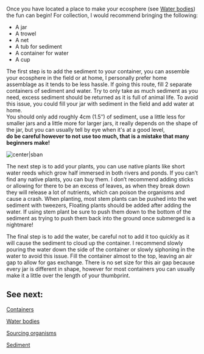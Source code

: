 Once you have located a place to make your ecosphere (see [Water bodies](Water%20bodies.md)) the fun can begin! For collection, I would recommend bringing the following:

- A jar
- A trowel
- A net
- A tub for sediment
- A container for water
- A cup

The first step is to add the sediment to your container, you can assemble your ecosphere in the field or at home, I personally prefer home assemblage as it tends to be less hassle. If going this route, fill 2 separate containers of sediment and water. Try to only take as much sediment as you need, excess sediment should be returned as it is full of animal life. To avoid this issue, you could fill your jar with sediment in the field and add water at home.  
You should only add roughly 4cm (1.5″) of sediment, use a little less for smaller jars and a little more for larger jars, it really depends on the shape of the jar, but you can usually tell by eye when it's at a good level,  
**do be careful however to not use too much, that is a mistake that many beginners make!**

![center|sban](cd59971d98b9837eaf37bf5157fff0ed.png)

The next step is to add your plants, you can use native plants like short water reeds which grow half immersed in both rivers and ponds. If you can’t find any native plants, you can buy them. I don’t recommend adding sticks or allowing for there to be an excess of leaves, as when they break down they will release a lot of nutrients, which can poison the organisms and cause a crash. When planting, most stem plants can be pushed into the wet sediment with tweezers, Floating plants should be added after adding the water. If using stem plant be sure to push them down to the bottom of the sediment as trying to push them back into the ground once submerged is a nightmare!

The final step is to add the water, be careful not to add it too quickly as it will cause the sediment to cloud up the container. I recommend slowly pouring the water down the side of the container or slowly siphoning in the water to avoid this issue. Fill the container almost to the top, leaving an air gap to allow for gas exchange. There is no set size for this air gap because every jar is different in shape, however for most containers you can usually make it a little over the length of your thumbprint.

## See next:

[Containers](Basics/Containers.md)

[Water bodies](Water%20bodies.md)

[Sourcing organisms](Sourcing%20organisms.md)

[Sediment](Basics/Sediment.md)